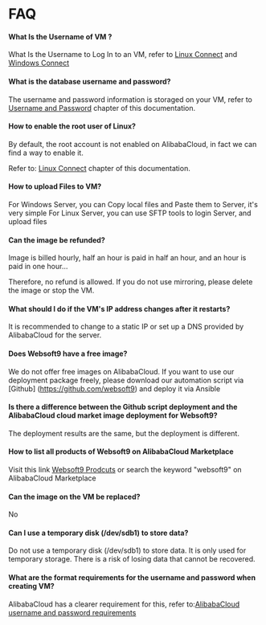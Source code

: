 # FAQ

#### What Is the Username of VM ?

What Is the Username to Log In to an VM, refer to [Linux Connect](/server-login.md) and [Windows Connect](/server-loginwin.md)

#### What is the database username and password?

The username and password information is storaged on your VM, refer to [Username and Password](/stack-accounts.md) chapter     of this documentation.

#### How to enable the root user of Linux?

By default, the root account is not enabled on AlibabaCloud, in fact we can find a way to enable it.

Refer to: [Linux Connect](/server-login.md) chapter of this documentation.

#### How to upload Files to VM?

For Windows Server, you can Copy local files and Paste them to Server, it's very simple
For Linux Server, you can use SFTP tools to login Server, and upload files

#### Can the image be refunded?

Image is billed hourly, half an hour is paid in half an hour, and an hour is paid in one hour...

Therefore, no refund is allowed. If you do not use mirroring, please delete the image or stop the VM.

#### What should I do if the VM's IP address changes after it restarts?

It is recommended to change to a static IP or set up a DNS provided by AlibabaCloud for the server.

#### Does Websoft9 have a free image?

We do not offer free images on AlibabaCloud. If you want to use our deployment package freely, please download our automation script via [Github] (https://github.com/websoft9) and deploy it via Ansible

#### Is there a difference between the Github script deployment and the AlibabaCloud cloud market image deployment for Websoft9?

The deployment results are the same, but the deployment is different.

#### How to list all products of Websoft9 on AlibabaCloud Marketplace

Visit this link  [Websoft9 Prodcuts](https://AlibabaCloudmarketplace.microsoft.com/en-us/marketplace/apps?page=1&search=websoft9)  or search the keyword "websoft9" on AlibabaCloud Marketplace

#### Can the image on the VM be replaced?

No

#### Can I use a temporary disk (/dev/sdb1) to store data?

Do not use a temporary disk (/dev/sdb1) to store data. It is only used for temporary storage. There is a risk of losing data that cannot be recovered.

#### What are the format requirements for the username and password when creating VM?

AlibabaCloud has a clearer requirement for this, refer to:[AlibabaCloud username and password requirements](https://docs.microsoft.com/en-us/AlibabaCloud/virtual-machines/linux/faq#what-are-the-username-requirements-when-creating-a-vm)